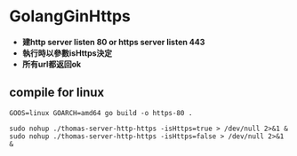 # GolangGinHttps 
* **建http server listen 80 or https server listen 443**
* **執行時以參數isHttps決定**
* **所有url都返回ok**



## compile for linux
```shell
GOOS=linux GOARCH=amd64 go build -o https-80 .
```

```shell
sudo nohup ./thomas-server-http-https -isHttps=true > /dev/null 2>&1 &
sudo nohup ./thomas-server-http-https -isHttps=false > /dev/null 2>&1 &
```